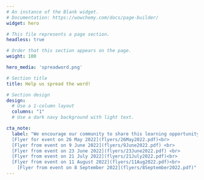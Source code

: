 ```yaml
---
# An instance of the Blank widget.
# Documentation: https://wowchemy.com/docs/page-builder/
widget: hero

# This file represents a page section.
headless: true

# Order that this section appears on the page.
weight: 100

hero_media: 'spreadword.png'

# Section title
title: Help us spread the word!

# Section design
design:
  # Use a 1-column layout
  columns: "1"
  # Use a dark navy background with light text.

cta_note:
  label: "We encourage our community to share this learning opportunity with colleagues at South African research organisations. You're welcome to share the flyers below. <br> [EMPOWER overview flyer](flyers/empower.pdf)<br>[Flyer from event on 19 May 2022](flyers/19May2022.pdf)<br>
  [Flyer for event on 26 May 2022](flyers/26May2022.pdf)<br>
  [Flyer from event on 9 June 2022](flyers/9June2022.pdf) <br>
  [Flyer from event on 23 June 2022](flyers/23June2022.pdf) <br>
  [Flyer from event on 21 July 2022](flyers/21July2022.pdf)<br>
  [Flyer from event on 11 August 2022](flyers/11Aug2022.pdf)<br>
    [Flyer from event on 8 September 2022](flyers/8September2022.pdf)"
---
```


